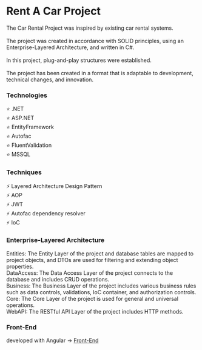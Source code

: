 # Rent A Car Project

The Car Rental Project was inspired by existing car rental systems.
<br><br>
The project was created in accordance with SOLID principles, using an Enterprise-Layered Architecture, and written in C#.
<br><br>
In this project, plug-and-play structures were established.
<br><br>
The project has been created in a format that is adaptable to development, technical changes, and innovation.

### Technologies 
:star: .NET<br>
:star: ASP.NET<br>
:star: EntityFramework<br>
:star: Autofac<br>
:star: FluentValidation<br>
:star: MSSQL<br>

### Techniques
:zap: Layered Architecture Design Pattern<br>
:zap: AOP<br>
:zap: JWT<br>
:zap: Autofac dependency resolver<br>
:zap: IoC<br>

### Enterprise-Layered Architecture

Entities: The Entity Layer of the project and database tables are mapped to project objects, and DTOs are used for filtering and extending object properties.
<br>
DataAccess: The Data Access Layer of the project connects to the database and includes CRUD operations.
<br>
Business: The Business Layer of the project includes various business rules such as data controls, validations, IoC container, and authorization controls.
<br>
Core: The Core Layer of the project is used for general and universal operations.
<br>
WebAPI: The RESTful API Layer of the project includes HTTP methods.

### Front-End
developed with Angular -> [Front-End](https://github.com/Furkan394/RentACar-Frontend)
